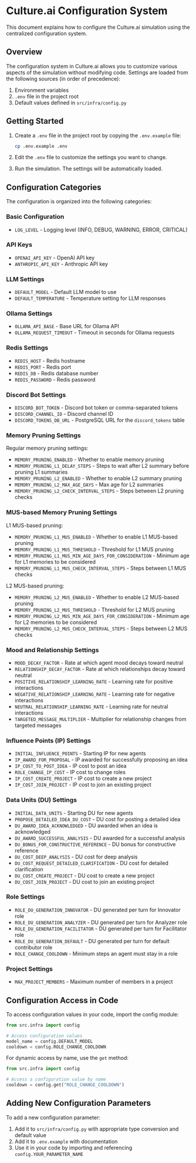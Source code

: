 # Culture.ai Configuration System

This document explains how to configure the Culture.ai simulation using the centralized configuration system.

## Overview

The configuration system in Culture.ai allows you to customize various aspects of the simulation without modifying code. Settings are loaded from the following sources (in order of precedence):

1. Environment variables
2. `.env` file in the project root
3. Default values defined in `src/infra/config.py`

## Getting Started

1. Create a `.env` file in the project root by copying the `.env.example` file:
   ```bash
   cp .env.example .env
   ```

2. Edit the `.env` file to customize the settings you want to change.

3. Run the simulation. The settings will be automatically loaded.

## Configuration Categories

The configuration is organized into the following categories:

### Basic Configuration

- `LOG_LEVEL` - Logging level (INFO, DEBUG, WARNING, ERROR, CRITICAL)

### API Keys

- `OPENAI_API_KEY` - OpenAI API key
- `ANTHROPIC_API_KEY` - Anthropic API key

### LLM Settings

- `DEFAULT_MODEL` - Default LLM model to use
- `DEFAULT_TEMPERATURE` - Temperature setting for LLM responses

### Ollama Settings

- `OLLAMA_API_BASE` - Base URL for Ollama API
- `OLLAMA_REQUEST_TIMEOUT` - Timeout in seconds for Ollama requests

### Redis Settings

- `REDIS_HOST` - Redis hostname
- `REDIS_PORT` - Redis port
- `REDIS_DB` - Redis database number
- `REDIS_PASSWORD` - Redis password

### Discord Bot Settings

- `DISCORD_BOT_TOKEN` - Discord bot token or comma-separated tokens
- `DISCORD_CHANNEL_ID` - Discord channel ID
- `DISCORD_TOKENS_DB_URL` - PostgreSQL URL for the `discord_tokens` table

### Memory Pruning Settings

Regular memory pruning settings:
- `MEMORY_PRUNING_ENABLED` - Whether to enable memory pruning
- `MEMORY_PRUNING_L1_DELAY_STEPS` - Steps to wait after L2 summary before pruning L1 summaries
- `MEMORY_PRUNING_L2_ENABLED` - Whether to enable L2 summary pruning
- `MEMORY_PRUNING_L2_MAX_AGE_DAYS` - Max age for L2 summaries
- `MEMORY_PRUNING_L2_CHECK_INTERVAL_STEPS` - Steps between L2 pruning checks

### MUS-based Memory Pruning Settings

L1 MUS-based pruning:
- `MEMORY_PRUNING_L1_MUS_ENABLED` - Whether to enable L1 MUS-based pruning
- `MEMORY_PRUNING_L1_MUS_THRESHOLD` - Threshold for L1 MUS pruning
- `MEMORY_PRUNING_L1_MUS_MIN_AGE_DAYS_FOR_CONSIDERATION` - Minimum age for L1 memories to be considered
- `MEMORY_PRUNING_L1_MUS_CHECK_INTERVAL_STEPS` - Steps between L1 MUS checks

L2 MUS-based pruning:
- `MEMORY_PRUNING_L2_MUS_ENABLED` - Whether to enable L2 MUS-based pruning
- `MEMORY_PRUNING_L2_MUS_THRESHOLD` - Threshold for L2 MUS pruning
- `MEMORY_PRUNING_L2_MUS_MIN_AGE_DAYS_FOR_CONSIDERATION` - Minimum age for L2 memories to be considered
- `MEMORY_PRUNING_L2_MUS_CHECK_INTERVAL_STEPS` - Steps between L2 MUS checks

### Mood and Relationship Settings

- `MOOD_DECAY_FACTOR` - Rate at which agent mood decays toward neutral
- `RELATIONSHIP_DECAY_FACTOR` - Rate at which relationships decay toward neutral
- `POSITIVE_RELATIONSHIP_LEARNING_RATE` - Learning rate for positive interactions
- `NEGATIVE_RELATIONSHIP_LEARNING_RATE` - Learning rate for negative interactions
- `NEUTRAL_RELATIONSHIP_LEARNING_RATE` - Learning rate for neutral interactions
- `TARGETED_MESSAGE_MULTIPLIER` - Multiplier for relationship changes from targeted messages

### Influence Points (IP) Settings

- `INITIAL_INFLUENCE_POINTS` - Starting IP for new agents
- `IP_AWARD_FOR_PROPOSAL` - IP awarded for successfully proposing an idea
- `IP_COST_TO_POST_IDEA` - IP cost to post an idea
- `ROLE_CHANGE_IP_COST` - IP cost to change roles
- `IP_COST_CREATE_PROJECT` - IP cost to create a new project
- `IP_COST_JOIN_PROJECT` - IP cost to join an existing project

### Data Units (DU) Settings

- `INITIAL_DATA_UNITS` - Starting DU for new agents
- `PROPOSE_DETAILED_IDEA_DU_COST` - DU cost for posting a detailed idea
- `DU_AWARD_IDEA_ACKNOWLEDGED` - DU awarded when an idea is acknowledged
- `DU_AWARD_SUCCESSFUL_ANALYSIS` - DU awarded for a successful analysis
- `DU_BONUS_FOR_CONSTRUCTIVE_REFERENCE` - DU bonus for constructive reference
- `DU_COST_DEEP_ANALYSIS` - DU cost for deep analysis
- `DU_COST_REQUEST_DETAILED_CLARIFICATION` - DU cost for detailed clarification
- `DU_COST_CREATE_PROJECT` - DU cost to create a new project
- `DU_COST_JOIN_PROJECT` - DU cost to join an existing project

### Role Settings

- `ROLE_DU_GENERATION_INNOVATOR` - DU generated per turn for Innovator role
- `ROLE_DU_GENERATION_ANALYZER` - DU generated per turn for Analyzer role
- `ROLE_DU_GENERATION_FACILITATOR` - DU generated per turn for Facilitator role
- `ROLE_DU_GENERATION_DEFAULT` - DU generated per turn for default contributor role
- `ROLE_CHANGE_COOLDOWN` - Minimum steps an agent must stay in a role

### Project Settings

- `MAX_PROJECT_MEMBERS` - Maximum number of members in a project

## Configuration Access in Code

To access configuration values in your code, import the config module:

```python
from src.infra import config

# Access configuration values
model_name = config.DEFAULT_MODEL
cooldown = config.ROLE_CHANGE_COOLDOWN
```

For dynamic access by name, use the `get` method:

```python
from src.infra import config

# Access a configuration value by name
cooldown = config.get("ROLE_CHANGE_COOLDOWN")
```

## Adding New Configuration Parameters

To add a new configuration parameter:

1. Add it to `src/infra/config.py` with appropriate type conversion and default value
2. Add it to `.env.example` with documentation
3. Use it in your code by importing and referencing `config.YOUR_PARAMETER_NAME` 
